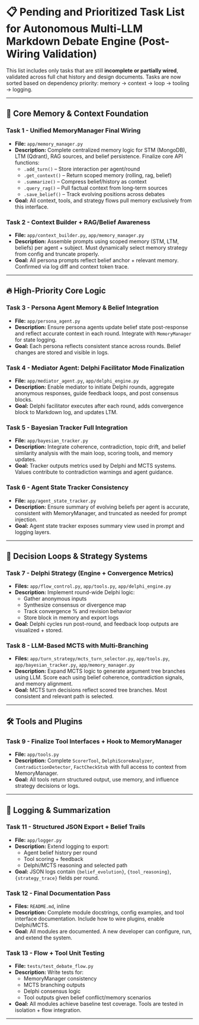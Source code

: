 # 📋 Pending and Prioritized Task List for Autonomous Multi-LLM Markdown Debate Engine (Post-Wiring Validation)

This list includes only tasks that are still **incomplete or partially wired**, validated across full chat history and design documents. Tasks are now sorted based on dependency priority: memory → context → loop → tooling → logging.

---

## 🧠 Core Memory & Context Foundation

### Task 1 - Unified MemoryManager Final Wiring
- **File:** `app/memory_manager.py`
- **Description:** Complete centralized memory logic for STM (MongoDB), LTM (Qdrant), RAG sources, and belief persistence. Finalize core API functions:
  - `.add_turn()` – Store interaction per agent/round
  - `.get_context()` – Return scoped memory (rolling, rag, belief)
  - `.summarize()` – Compress belief/history as context
  - `.query_rag()` – Pull factual context from long-term sources
  - `.save_belief()` – Track evolving positions across debates
- **Goal:** All context, tools, and strategy flows pull memory exclusively from this interface.

### Task 2 - Context Builder + RAG/Belief Awareness
- **File:** `app/context_builder.py`, `app/memory_manager.py`
- **Description:** Assemble prompts using scoped memory (STM, LTM, beliefs) per agent + subject. Must dynamically select memory strategy from config and truncate properly.
- **Goal:** All persona prompts reflect belief anchor + relevant memory. Confirmed via log diff and context token trace.

---

## 🔥 High-Priority Core Logic

### Task 3 - Persona Agent Memory & Belief Integration
- **File:** `app/persona_agent.py`
- **Description:** Ensure persona agents update belief state post-response and reflect accurate context in each round. Integrate with `MemoryManager` for state logging.
- **Goal:** Each persona reflects consistent stance across rounds. Belief changes are stored and visible in logs.

### Task 4 - Mediator Agent: Delphi Facilitator Mode Finalization
- **File:** `app/mediator_agent.py`, `app/delphi_engine.py`
- **Description:** Enable mediator to initiate Delphi rounds, aggregate anonymous responses, guide feedback loops, and post consensus blocks.
- **Goal:** Delphi facilitator executes after each round, adds convergence block to Markdown log, and updates LTM.

### Task 5 - Bayesian Tracker Full Integration
- **File:** `app/bayesian_tracker.py`
- **Description:** Integrate coherence, contradiction, topic drift, and belief similarity analysis with the main loop, scoring tools, and memory updates.
- **Goal:** Tracker outputs metrics used by Delphi and MCTS systems. Values contribute to contradiction warnings and agent guidance.

### Task 6 - Agent State Tracker Consistency
- **File:** `app/agent_state_tracker.py`
- **Description:** Ensure summary of evolving beliefs per agent is accurate, consistent with MemoryManager, and truncated as needed for prompt injection.
- **Goal:** Agent state tracker exposes summary view used in prompt and logging layers.

---

## 🧪 Decision Loops & Strategy Systems

### Task 7 - Delphi Strategy (Engine + Convergence Metrics)
- **Files:** `app/flow_control.py`, `app/tools.py`, `app/delphi_engine.py`
- **Description:** Implement round-wide Delphi logic:
  - Gather anonymous inputs
  - Synthesize consensus or divergence map
  - Track convergence % and revision behavior
  - Store block in memory and export logs
- **Goal:** Delphi cycles run post-round, and feedback loop outputs are visualized + stored.

### Task 8 - LLM-Based MCTS with Multi-Branching
- **Files:** `app/turn_strategy/mcts_turn_selector.py`, `app/tools.py`, `app/bayesian_tracker.py`, `app/memory_manager.py`
- **Description:** Expand MCTS logic to generate argument tree branches using LLM. Score each using belief coherence, contradiction signals, and memory alignment.
- **Goal:** MCTS turn decisions reflect scored tree branches. Most consistent and relevant path is selected.

---

## 🛠 Tools and Plugins

### Task 9 - Finalize Tool Interfaces + Hook to MemoryManager
- **File:** `app/tools.py`
- **Description:** Complete `ScorerTool`, `DelphiScoreAnalyzer`, `ContradictionDetector`, `FactCheckStub` with full access to context from MemoryManager.
- **Goal:** All tools return structured output, use memory, and influence strategy decisions or logs.


---

## 📜 Logging & Summarization

### Task 11 - Structured JSON Export + Belief Trails
- **File:** `app/logger.py`
- **Description:** Extend logging to export:
  - Agent belief history per round
  - Tool scoring + feedback
  - Delphi/MCTS reasoning and selected path
- **Goal:** JSON logs contain `{belief_evolution}`, `{tool_reasoning}`, `{strategy_trace}` fields per round.

### Task 12 - Final Documentation Pass
- **Files:** `README.md`, inline
- **Description:** Complete module docstrings, config examples, and tool interface documentation. Include how to wire plugins, enable Delphi/MCTS.
- **Goal:** All modules are documented. A new developer can configure, run, and extend the system.

### Task 13 - Flow + Tool Unit Testing
- **File:** `tests/test_debate_flow.py`
- **Description:** Write tests for:
  - MemoryManager consistency
  - MCTS branching outputs
  - Delphi consensus logic
  - Tool outputs given belief conflict/memory scenarios
- **Goal:** All modules achieve baseline test coverage. Tools are tested in isolation + flow integration.

---


